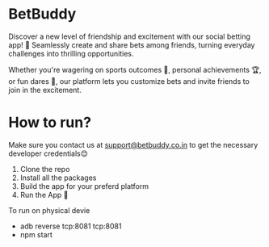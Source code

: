 
# BetBuddy

Discover a new level of friendship and excitement with our social betting app! 🤝 Seamlessly create and share bets among friends, turning everyday challenges into thrilling opportunities.

Whether you're wagering on sports outcomes 🏀, personal achievements 🏆, or fun dares 🎉, our platform lets you customize bets and invite friends to join in the excitement. 


# How to run?
Make sure you contact us at support@betbuddy.co.in to get the necessary developer credentials😊

1. Clone the repo
2. Install all the packages
3. Build the app for your preferd platform
4. Run the App 🚀 


To run on physical devie
 - adb reverse tcp:8081 tcp:8081
 - npm start

